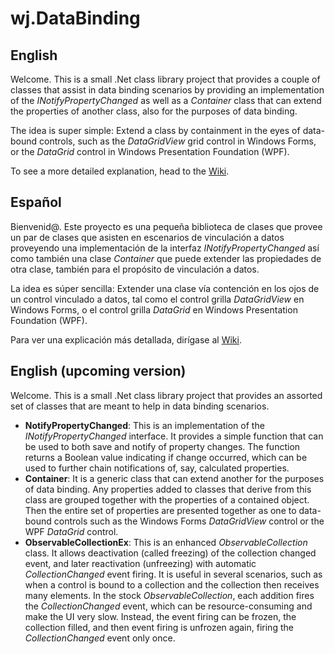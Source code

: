 # wj.DataBinding

## English

Welcome.  This is a small .Net class library project that provides a couple of classes that assist in data binding scenarios by providing an implementation of the *INotifyPropertyChanged* as well as a *Container* class that can extend the properties of another class, also for the purposes of data binding.

The idea is super simple:  Extend a class by containment in the eyes of data-bound controls, such as the *DataGridView* grid control in Windows Forms, or the *DataGrid* control in Windows Presentation Foundation (WPF).

To see a more detailed explanation, head to the [Wiki](https://github.com/webJose/wj.DataBinding/wiki).

## Español

Bienvenid@.  Este proyecto es una pequeña biblioteca de clases que provee un par de clases que asisten en escenarios de vinculación a datos proveyendo una implementación de la interfaz *INotifyPropertyChanged* así como también una clase *Container* que puede extender las propiedades de otra clase, también para el propósito de vinculación a datos.

La idea es súper sencilla:  Extender una clase vía contención en los ojos de un control vinculado a datos, tal como el control grilla *DataGridView* en Windows Forms, o el control grilla *DataGrid* en Windows Presentation Foundation (WPF).

Para ver una explicación más detallada, dirígase al [Wiki](https://github.com/webJose/wj.DataBinding/wiki).

## English (upcoming version)

Welcome.  This is a small .Net class library project that provides an assorted set of classes that are meant to help in data binding scenarios.

* **NotifyPropertyChanged**:  This is an implementation of the *INotifyPropertyChanged* interface.  It provides a simple function that can be used to both save and notify of property changes.  The function returns a Boolean value indicating if change occurred, which can be used to further chain notifications of, say, calculated properties.
* **Container**:  It is a generic class that can extend another for the purposes of data binding.  Any properties added to classes that derive from this class are grouped together with the properties of a contained object.  Then the entire set of properties are presented together as one to data-bound controls such as the Windows Forms *DataGridView* control or the WPF *DataGrid* control.
* **ObservableCollectionEx**:  This is an enhanced *ObservableCollection* class.  It allows deactivation (called freezing) of the collection changed event, and later reactivation (unfreezing) with automatic *CollectionChanged* event firing.  It is useful in several scenarios, such as when a control is bound to a collection and the collection then receives many elements.  In the stock *ObservableCollection*, each addition fires the *CollectionChanged* event, which can be resource-consuming and make the UI very slow.  Instead, the event firing can be frozen, the collection filled, and then event firing is unfrozen again, firing the *CollectionChanged* event only once.

